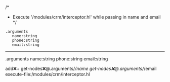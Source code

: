/*
 * Execute '/modules/crm/interceptor.hl' while passing in name and email
 */
```hyperlambda
.arguments
   name:string
   phone:string
   email:string
```
---
.arguments
   name:string
   phone:string
   email:string

add:x:+
   get-nodes:x:@.arguments/*/name
   get-nodes:x:@.arguments/*/email
execute-file:/modules/crm/interceptor.hl
